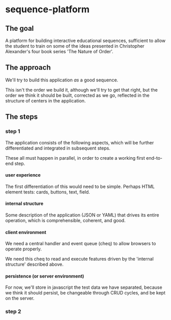# sequence-platform

## The goal

A platform for building interactive educational sequences,
sufficient to allow the student to train on some of the
ideas presented in Christopher Alexander's four book series
'The Nature of Order'.

## The approach

We'll try to build this application *as* a good sequence.

This isn't the order we build it, although we'll try to get that right,
but the order we think it should be built, corrected as we go, reflected
in the structure of centers in the application.

## The steps

### step 1

The application consists of the following aspects, which will
be further differentiated and integrated in subsequent steps.

These all must happen in parallel, in order to create a working
first end-to-end step.

#### user experience

The first differentiation of this would need to be simple.
Perhaps HTML element tests: cards, buttons, text, field.

#### internal structure

Some description of the application (JSON or YAML) that drives
its entire operation, which is comprehensible, coherent, and good.

#### client environment

We need a central handler and event queue (cheq) to allow browsers
to operate properly.

We need this cheq to read and execute features driven by the 
'internal structure' described above.

#### persistence (or server environment)

For now, we'll store in javascript the test data we have separated,
because we think it should persist, be changeable through CRUD cycles, 
and be kept on the server.

### step 2
